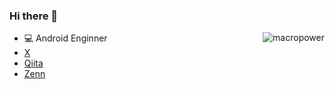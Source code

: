 ### Hi there 👋

<a href="#macropower-title">
  <img src="https://github-readme-stats.vercel.app/api?username=maxfie1d&show_icons=true&count_private=true&include_all_commits=true" alt="macropower" align="right" />
</a>

- :computer: Android Enginner
- [X](https://x.com/maxfie1d)
- [Qiita](https://qiita.com/maxfie1d)
- [Zenn](https://zenn.dev/maxfie1d)


<!--
**maxfie1d/maxfie1d** is a ✨ _special_ ✨ repository because its `README.md` (this file) appears on your GitHub profile.

Here are some ideas to get you started:

- 🔭 I’m currently working on ...
- 🌱 I’m currently learning ...
- 👯 I’m looking to collaborate on ...
- 🤔 I’m looking for help with ...
- 💬 Ask me about ...
- 📫 How to reach me: ...
- 😄 Pronouns: ...
- ⚡ Fun fact: ...
-->
